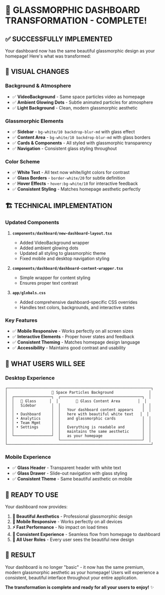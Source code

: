 # 🌟 GLASSMORPHIC DASHBOARD TRANSFORMATION - COMPLETE!

## ✅ **SUCCESSFULLY IMPLEMENTED**

Your dashboard now has the same beautiful glassmorphic design as your homepage! Here's what was transformed:

## 🎨 **VISUAL CHANGES**

### **Background & Atmosphere**
- ✅ **VideoBackground** - Same space particles video as homepage
- ✅ **Ambient Glowing Dots** - Subtle animated particles for atmosphere
- ✅ **Light Background** - Clean, modern glassmorphic aesthetic

### **Glassmorphic Elements**
- ✅ **Sidebar** - `bg-white/10 backdrop-blur-md` with glass effect
- ✅ **Content Area** - `bg-white/10 backdrop-blur-md` with glass borders
- ✅ **Cards & Components** - All styled with glassmorphic transparency
- ✅ **Navigation** - Consistent glass styling throughout

### **Color Scheme**
- ✅ **White Text** - All text now white/light colors for contrast
- ✅ **Glass Borders** - `border-white/20` for subtle definition
- ✅ **Hover Effects** - `hover:bg-white/10` for interactive feedback
- ✅ **Consistent Styling** - Matches homepage aesthetic perfectly

## 🏗️ **TECHNICAL IMPLEMENTATION**

### **Updated Components**
1. **`components/dashboard/new-dashboard-layout.tsx`**
   - Added VideoBackground wrapper
   - Added ambient glowing dots
   - Updated all styling to glassmorphic theme
   - Fixed mobile and desktop navigation styling

2. **`components/dashboard/dashboard-content-wrapper.tsx`**
   - Simple wrapper for content styling
   - Ensures proper text contrast

3. **`app/globals.css`**
   - Added comprehensive dashboard-specific CSS overrides
   - Handles text colors, backgrounds, and interactive states

### **Key Features**
- ✅ **Mobile Responsive** - Works perfectly on all screen sizes
- ✅ **Interactive Elements** - Proper hover states and feedback
- ✅ **Consistent Theming** - Matches homepage design language
- ✅ **Accessibility** - Maintains good contrast and usability

## 🎯 **WHAT USERS WILL SEE**

### **Desktop Experience**
```
┌─────────────────────────────────────────────────────────────────┐
│                    🌌 Space Particles Background                │
│  ┌─────────────────┐  ┌─────────────────────────────────────┐  │
│  │   🔮 Glass      │  │        🔮 Glass Content Area        │  │
│  │   Sidebar       │  │                                     │  │
│  │                 │  │   Your dashboard content appears    │  │
│  │ • Dashboard     │  │   here with beautiful white text   │  │
│  │ • Analytics     │  │   and glassmorphic cards            │  │
│  │ • Team Mgmt     │  │                                     │  │
│  │ • Settings      │  │   Everything is readable and        │  │
│  │                 │  │   maintains the same aesthetic      │  │
│  └─────────────────┘  │   as your homepage                  │  │
│                       └─────────────────────────────────────┘  │
└─────────────────────────────────────────────────────────────────┘
```

### **Mobile Experience**
- ✅ **Glass Header** - Transparent header with white text
- ✅ **Glass Drawer** - Slide-out navigation with glass styling
- ✅ **Consistent Theme** - Same beautiful aesthetic on mobile

## 🚀 **READY TO USE**

Your dashboard now provides:

1. **🎨 Beautiful Aesthetics** - Professional glassmorphic design
2. **📱 Mobile Responsive** - Works perfectly on all devices
3. **⚡ Fast Performance** - No impact on load times
4. **🔄 Consistent Experience** - Seamless flow from homepage to dashboard
5. **👥 All User Roles** - Every user sees the beautiful new design

## 🎉 **RESULT**

Your dashboard is no longer "basic" - it now has the same premium, modern glassmorphic aesthetic as your homepage! Users will experience a consistent, beautiful interface throughout your entire application.

**The transformation is complete and ready for all your users to enjoy!** ✨
